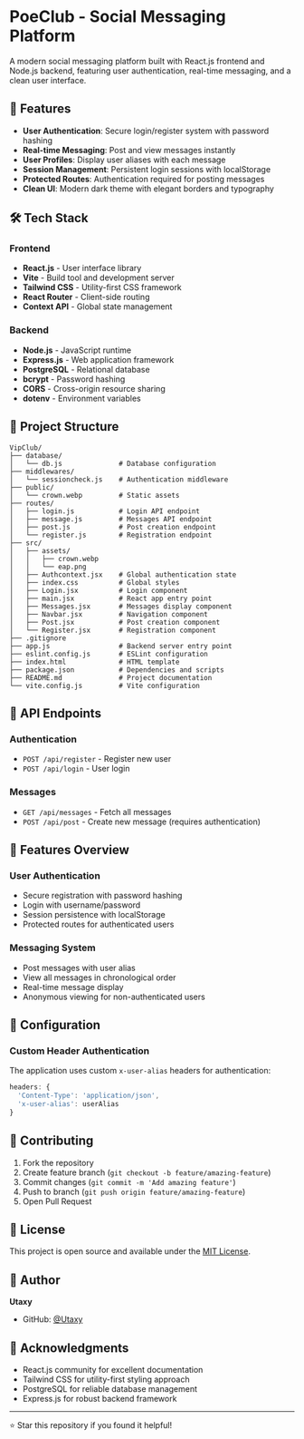 # PoeClub - Social Messaging Platform

A modern social messaging platform built with React.js frontend and Node.js backend, featuring user authentication, real-time messaging, and a clean user interface.

## 🚀 Features

- **User Authentication**: Secure login/register system with password hashing
- **Real-time Messaging**: Post and view messages instantly
- **User Profiles**: Display user aliases with each message
- **Session Management**: Persistent login sessions with localStorage
- **Protected Routes**: Authentication required for posting messages
- **Clean UI**: Modern dark theme with elegant borders and typography

## 🛠️ Tech Stack

### Frontend
- **React.js** - User interface library
- **Vite** - Build tool and development server
- **Tailwind CSS** - Utility-first CSS framework
- **React Router** - Client-side routing
- **Context API** - Global state management

### Backend
- **Node.js** - JavaScript runtime
- **Express.js** - Web application framework
- **PostgreSQL** - Relational database
- **bcrypt** - Password hashing
- **CORS** - Cross-origin resource sharing
- **dotenv** - Environment variables

## 📁 Project Structure

```
VipClub/
├── database/
│   └── db.js              # Database configuration
├── middlewares/
│   └── sessioncheck.js    # Authentication middleware
├── public/
│   └── crown.webp         # Static assets
├── routes/
│   ├── login.js           # Login API endpoint
│   ├── message.js         # Messages API endpoint
│   ├── post.js            # Post creation endpoint
│   └── register.js        # Registration endpoint
├── src/
│   ├── assets/
│   │   ├── crown.webp
│   │   └── eap.png
│   ├── Authcontext.jsx    # Global authentication state
│   ├── index.css          # Global styles
│   ├── Login.jsx          # Login component
│   ├── main.jsx           # React app entry point
│   ├── Messages.jsx       # Messages display component
│   ├── Navbar.jsx         # Navigation component
│   ├── Post.jsx           # Post creation component
│   └── Register.jsx       # Registration component
├── .gitignore
├── app.js                 # Backend server entry point
├── eslint.config.js       # ESLint configuration
├── index.html             # HTML template
├── package.json           # Dependencies and scripts
├── README.md              # Project documentation
└── vite.config.js         # Vite configuration
```

## 🔗 API Endpoints

### Authentication
- `POST /api/register` - Register new user
- `POST /api/login` - User login

### Messages
- `GET /api/messages` - Fetch all messages
- `POST /api/post` - Create new message (requires authentication)

## 🎨 Features Overview

### User Authentication
- Secure registration with password hashing
- Login with username/password
- Session persistence with localStorage
- Protected routes for authenticated users

### Messaging System
- Post messages with user alias
- View all messages in chronological order
- Real-time message display
- Anonymous viewing for non-authenticated users

## 🔧 Configuration

### Custom Header Authentication
The application uses custom `x-user-alias` headers for authentication:

```javascript
headers: {
  'Content-Type': 'application/json',
  'x-user-alias': userAlias
}
```

## 🤝 Contributing

1. Fork the repository
2. Create feature branch (`git checkout -b feature/amazing-feature`)
3. Commit changes (`git commit -m 'Add amazing feature'`)
4. Push to branch (`git push origin feature/amazing-feature`)
5. Open Pull Request

## 📝 License

This project is open source and available under the [MIT License](LICENSE).

## 👤 Author

**Utaxy**
- GitHub: [@Utaxy](https://github.com/Utaxy)

## 🙏 Acknowledgments

- React.js community for excellent documentation
- Tailwind CSS for utility-first styling approach
- PostgreSQL for reliable database management
- Express.js for robust backend framework

---

⭐ Star this repository if you found it helpful!